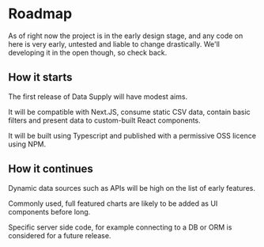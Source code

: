 # Roadmap

As of right now the project is in the early design stage, and any code on here is very early, untested and liable to change drastically. We'll developing it in the open though, so check back.

## How it starts

The first release of Data Supply will have modest aims.

It will be compatible with Next.JS, consume static CSV data, contain basic filters and present data to custom-built React components.

It will be built using Typescript and published with a permissive OSS licence using NPM.

## How it continues

Dynamic data sources such as APIs will be high on the list of early features.

Commonly used, full featured charts are likely to be added as UI components before long.

Specific server side code, for example connecting to a DB or ORM is considered for a future release.

